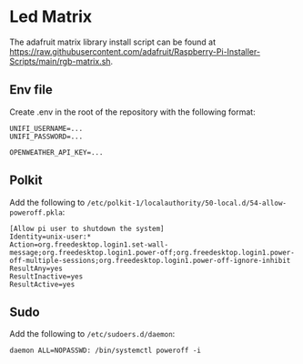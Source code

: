 # Led Matrix

The adafruit matrix library install script can be found at https://raw.githubusercontent.com/adafruit/Raspberry-Pi-Installer-Scripts/main/rgb-matrix.sh.

## Env file
Create .env in the root of the repository with the following format:
```
UNIFI_USERNAME=...
UNIFI_PASSWORD=...

OPENWEATHER_API_KEY=...
```

## Polkit
Add the following to `/etc/polkit-1/localauthority/50-local.d/54-allow-poweroff.pkla`:

```
[Allow pi user to shutdown the system]
Identity=unix-user:*
Action=org.freedesktop.login1.set-wall-message;org.freedesktop.login1.power-off;org.freedesktop.login1.power-off-multiple-sessions;org.freedesktop.login1.power-off-ignore-inhibit
ResultAny=yes
ResultInactive=yes
ResultActive=yes
```

## Sudo
Add the following to `/etc/sudoers.d/daemon`:

```
daemon ALL=NOPASSWD: /bin/systemctl poweroff -i
```
